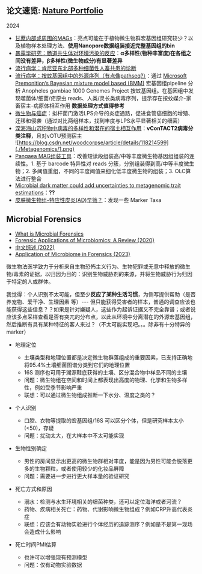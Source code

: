 


## 论文速览: [Nature Portfolio](https://www.nature.com/subjects/metagenomics)

2024

* [甘蔗内部或周围的MAGs](https://www.nature.com/articles/s41597-024-03379-w)：亮点可能在于植物微生物群宏基因组研究较少？以及植物样本处理方法、**使用Nanopore数据组装接近完整基因组的bin**
* [暴露学研究：肠道共生体对环境污染的反应](https://www.nature.com/articles/s41467-024-48739-7)：**α多样性(物种丰富度)在各组之间没有差异，β多样性(微生物成分)有显著差异**
* [流行病学：肯尼亚东北部多种细菌性人畜共患的诊断](https://www.nature.com/articles/s41598-024-62714-8)
* [流行病学：按蚊基因组中的外源序列（有点像pathseq?）](https://www.nature.com/articles/s42003-024-06337-9)：通过 [Microsoft Premonition’s Bayesian mixture model based (BMM)](http://microsoft.com/premonition) 宏基因组pipeline 分析 Anopheles gambiae 1000 Genomes Project 按蚊基因组。在基因组中发现噬菌体/细菌/疟原虫 reads、人类/灵长类病毒序列，提示存在按蚊媒介-家畜宿主-病原体相互作用 **数据处理方式值得参考**
* [微生物与癌症](https://www.nature.com/articles/s41598-024-63774-6)：拟杆菌门激活LPS介导的炎症通路，促进食管癌细胞的增殖、迁移和侵袭（通过对比两组样本，找到丰度与LPS水平显著相关的细菌）
* [深海海山沉积物中病毒的多样性和潜在的宿主相互作用](https://www.nature.com/articles/s41467-024-47600-1)：**vConTACT2病毒分类注释**，且对vOTU预测宿主     
![https://blog.csdn.net/woodcorpse/article/details/118214599](./Metagenomics/1.png)  
* [Pangaea MAG组装工具](https://www.nature.com/articles/s41467-024-49060-z)：改善短读段组装高/中等丰度微生物基因组组装的连续性。1. 基于 barcode 特异性对 reads 分簇，分别组装得到高/中等丰度微生物；2. 多阈值重组，不同的丰度阈值来细化低丰度微生物的组装；3. OLC算法进行整合
* [Microbial dark matter could add uncertainties to metagenomic trait estimations](https://www.nature.com/articles/s41564-024-01687-w)：**??**
* [皮肤微生物组-特应性皮炎(AD)早筛？](https://www.nature.com/articles/s41598-024-74513-2)：发现一些 Marker Taxa



## Microbial Forensics

* [What is Microbial Forensics](https://www.ncbi.nlm.nih.gov/books/NBK234883/)
* [Forensic Applications of Microbiomics: A Review (2020)](https://www.ncbi.nlm.nih.gov/pmc/articles/PMC7838326/)
* [中文综述 (2022)](https://wswxtb.ijournals.cn/html/wswxtbcn/2022/11/tb22114860.htm)
* [Application of Microbiome in Forensics (2023)](https://www.sciencedirect.com/science/article/pii/S1672022922000961)


微生物法医学致力于分析来自生物恐怖主义行为、生物犯罪或无意中释放的微生物/毒素的证据，以归因为目的：识别生物威胁剂的来源，并将生物威胁行为归因于特定的人或群体。

我觉得：个人识别不太可能，但至少**反应了某种生活习惯**，为侧写提供帮助（是否养宠物、爱干净、生理因素 等）--- 但只能获得受害者的样本，普通的调查应该也能获得这些信息？？如果是针对嫌疑人，这些作为起诉证据又不完全靠谱；或者说应该多点采样查看是否有突兀的分布点，以此从环境中分离潜在的外源宏基因组，然后推断有具有某种特征的客人来过？（不太可能实现吧。。。除非有十分特异的marker）


* 地理定位
    - 土壤类型和地理位置都是决定微生物群落组成的重要因素，已支持正确地将95.4%土壤细菌图谱分类到它们的地理位置
    - 16S 测序也可用于溯源鞋底获得的土壤、区分混合物中样品不同的土壤
    - 问题：微生物组在空间和时间上都表现出高度的物理、化学和生物多样性，例如受季节影响严重
    - 联想：可以通过微生物组成推断一下水分、温度之类的？

* 个人识别
    - 口腔、衣物等提取的宏基因组/16S 可以区分个体，但是研究样本太小(<50)，存疑
    - 问题：扰动太大，在大样本中不太可能实现

* 生物性别确定
    - 男性的房间显示出更高的微生物群相对丰度，能是因为男性可能会脱落更多的生物颗粒，或者使用较少的化妆品屏障
    - 问题：需要进一步进行更大样本量的验证研究

* 死亡方式和原因
    - 溺水：检测与水生环境相关的细菌种类，还可以定位海洋或者河流？
    - 药物、疾病相关死亡：药物、代谢影响微生物组成？例如CRP升高代表炎症
    - 联想：应该会有动物实验进行个体经历的追踪测序？例如是不是第一现场会造成什么影响

* 死亡时间PMI估算
    - 也许可以增强现有预测模型
    - 问题：仅有动物实验数据


